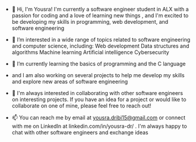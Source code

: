 - 👋 Hi, I'm Yousra!
     I'm currently a software engineer student in ALX with a passion for coding and a love of learning new things , and I'm excited to be developing my skills in programming, web development, and software engineering
     
- 👀 I’m interested in a wide range of topics related to software engineering and computer science, including:
         Web development
         Data structures and algorithms
         Machine learning
         Artificial intelligence
         Cybersecurity
         
- 🌱 I’m currently learning the basics of programming and the C language

-    and I am also working on several projects to help me develop my skills and explore new areas of software engineering

- 💞️ I'm always interested in collaborating with other software engineers on interesting projects. If you have an idea for a project or would like to collaborate on one of mine, please feel free to reach out!

- 📫 You can reach me by email at yousra.dribi15@gmail.com or connect with me on LinkedIn at linkedin.com/in/yousra-dr/ . I'm always happy to chat with other software engineers and exchange ideas

<!---
Yussy23/Yussy23 is a ✨ special ✨ repository because its `README.md` (this file) appears on your GitHub profile.
You can click the Preview link to take a look at your changes.
--->
